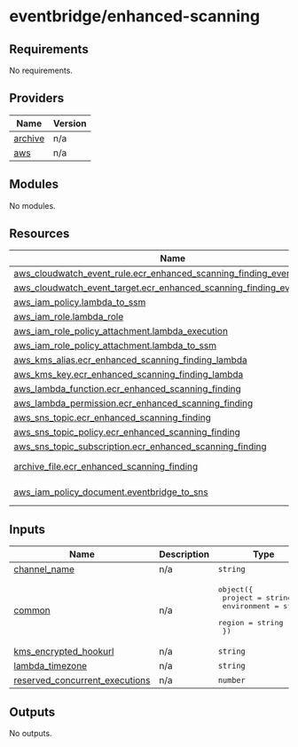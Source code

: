 # eventbridge/enhanced-scanning

## Requirements

No requirements.

## Providers

| Name | Version |
|------|---------|
| <a name="provider_archive"></a> [archive](#provider\_archive) | n/a |
| <a name="provider_aws"></a> [aws](#provider\_aws) | n/a |

## Modules

No modules.

## Resources

| Name | Type |
|------|------|
| [aws_cloudwatch_event_rule.ecr_enhanced_scanning_finding_event_rule](https://registry.terraform.io/providers/hashicorp/aws/latest/docs/resources/cloudwatch_event_rule) | resource |
| [aws_cloudwatch_event_target.ecr_enhanced_scanning_finding_event_target](https://registry.terraform.io/providers/hashicorp/aws/latest/docs/resources/cloudwatch_event_target) | resource |
| [aws_iam_policy.lambda_to_ssm](https://registry.terraform.io/providers/hashicorp/aws/latest/docs/resources/iam_policy) | resource |
| [aws_iam_role.lambda_role](https://registry.terraform.io/providers/hashicorp/aws/latest/docs/resources/iam_role) | resource |
| [aws_iam_role_policy_attachment.lambda_execution](https://registry.terraform.io/providers/hashicorp/aws/latest/docs/resources/iam_role_policy_attachment) | resource |
| [aws_iam_role_policy_attachment.lambda_to_ssm](https://registry.terraform.io/providers/hashicorp/aws/latest/docs/resources/iam_role_policy_attachment) | resource |
| [aws_kms_alias.ecr_enhanced_scanning_finding_lambda](https://registry.terraform.io/providers/hashicorp/aws/latest/docs/resources/kms_alias) | resource |
| [aws_kms_key.ecr_enhanced_scanning_finding_lambda](https://registry.terraform.io/providers/hashicorp/aws/latest/docs/resources/kms_key) | resource |
| [aws_lambda_function.ecr_enhanced_scanning_finding](https://registry.terraform.io/providers/hashicorp/aws/latest/docs/resources/lambda_function) | resource |
| [aws_lambda_permission.ecr_enhanced_scanning_finding](https://registry.terraform.io/providers/hashicorp/aws/latest/docs/resources/lambda_permission) | resource |
| [aws_sns_topic.ecr_enhanced_scanning_finding](https://registry.terraform.io/providers/hashicorp/aws/latest/docs/resources/sns_topic) | resource |
| [aws_sns_topic_policy.ecr_enhanced_scanning_finding](https://registry.terraform.io/providers/hashicorp/aws/latest/docs/resources/sns_topic_policy) | resource |
| [aws_sns_topic_subscription.ecr_enhanced_scanning_finding](https://registry.terraform.io/providers/hashicorp/aws/latest/docs/resources/sns_topic_subscription) | resource |
| [archive_file.ecr_enhanced_scanning_finding](https://registry.terraform.io/providers/hashicorp/archive/latest/docs/data-sources/file) | data source |
| [aws_iam_policy_document.eventbridge_to_sns](https://registry.terraform.io/providers/hashicorp/aws/latest/docs/data-sources/iam_policy_document) | data source |

## Inputs

| Name | Description | Type | Default | Required |
|------|-------------|------|---------|:--------:|
| <a name="input_channel_name"></a> [channel\_name](#input\_channel\_name) | n/a | `string` | n/a | yes |
| <a name="input_common"></a> [common](#input\_common) | n/a | <pre>object({<br>    project     = string<br>    environment = string<br>    region      = string<br>  })</pre> | <pre>{<br>  "environment": "",<br>  "project": "",<br>  "region": ""<br>}</pre> | no |
| <a name="input_kms_encrypted_hookurl"></a> [kms\_encrypted\_hookurl](#input\_kms\_encrypted\_hookurl) | n/a | `string` | n/a | yes |
| <a name="input_lambda_timezone"></a> [lambda\_timezone](#input\_lambda\_timezone) | n/a | `string` | `"Asia/Tokyo"` | no |
| <a name="input_reserved_concurrent_executions"></a> [reserved\_concurrent\_executions](#input\_reserved\_concurrent\_executions) | n/a | `number` | `-1` | no |

## Outputs

No outputs.
